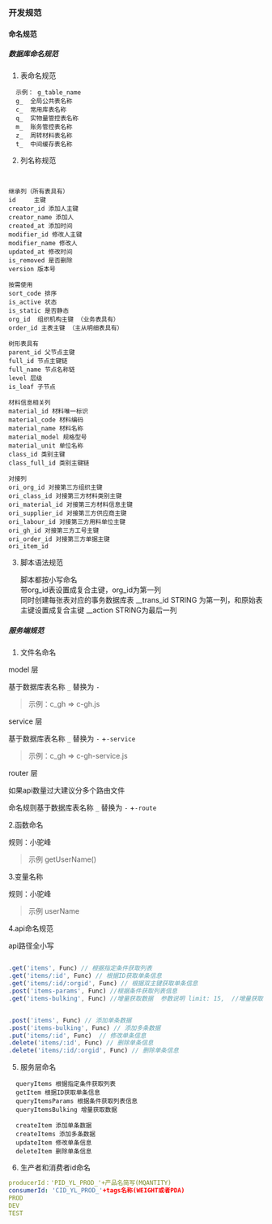 ### 开发规范

#### 命名规范

##### 数据库命名规范

1. 表命名规范

```
  示例： g_table_name  
  g_  全局公共表名称
  c_  常用库表名称
  q_  实物量管控表名称
  m_  账务管控表名称
  z_  周转材料表名称
  t_  中间缓存表名称

  ```
2. 列名称规范

  ```
  
  
  继承列（所有表具有）
  id     主键  
  creator_id 添加人主键
  creator_name 添加人
  created_at 添加时间
  modifier_id 修改人主键
  modifier_name 修改人
  updated_at 修改时间
  is_removed 是否删除
  version 版本号
  
  按需使用
  sort_code 排序
  is_active 状态
  is_static 是否静态
  org_id  组织机构主键 （业务表具有）
  order_id 主表主键 （主从明细表具有）

  树形表具有
  parent_id 父节点主键
  full_id 节点主键链
  full_name 节点名称链
  level 层级
  is_leaf 子节点

  材料信息相关列
  material_id 材料唯一标识
  material_code 材料编码
  material_name 材料名称
  material_model 规格型号
  material_unit 单位名称
  class_id 类别主键
  class_full_id 类别主键链

  对接列
  ori_org_id 对接第三方组织主键
  ori_class_id 对接第三方材料类别主键
  ori_material_id 对接第三方材料信息主键
  ori_supplier_id 对接第三方供应商主键
  ori_labour_id 对接第三方用料单位主键
  ori_gh_id 对接第三方工号主键
  ori_order_id 对接第三方单据主键
  ori_item_id

  ```
3. 脚本语法规范

   脚本都按小写命名   
   带org_id表设置成复合主键，org_id为第一列     
   同时创建每张表对应的事务数据库表 __trans_id STRING 为第一列，和原始表主键设置成复合主键 __action STRING为最后一列       


 ##### 服务端规范

 1. 文件名命名

 model 层
 
 基于数据库表名称 `_` 替换为 `-` 
 
 > 示例：c_gh => c-gh.js
 
 service 层

 基于数据库表名称 `_` 替换为 `-` +`-service` 
 
 > 示例：c_gh => c-gh-service.js

 router 层

  如果api数量过大建议分多个路由文件

  命名规则基于数据库表名称 `_` 替换为 `-` +`-route` 


2.函数命名

  规则：小驼峰   
 > 示例 getUserName()

3.变量名称   

  规则：小驼峰   
 > 示例  userName

4.api命名规范

 api路径全小写

```js

.get('items', Func) // 根据指定条件获取列表
.get('items/:id', Func) // 根据ID获取单条信息
.get('items/:id/:orgid', Func) // 根据双主键获取单条信息
.post('items-params', Func) //根据条件获取列表信息 
.get('items-bulking', Func) //增量获取数据  参数说明 limit: 15,  //增量获取的条目数 缺省时默认值为200 orgId: 123, //组织机构ID  version: 123


.post('items', Func) // 添加单条数据
.post('items-bulking', Func) // 添加多条数据
.put('items/:id', Func)  // 修改单条信息
.delete('items/:id', Func) // 删除单条信息
.delete('items/:id/:orgid', Func) // 删除单条信息

```

5. 服务层命名

```
  queryItems 根据指定条件获取列表
  getItem 根据ID获取单条信息
  queryItemsParams 根据条件获取列表信息
  queryItemsBulking 增量获取数据 
  
  createItem 添加单条数据
  createItems 添加多条数据
  updateItem 修改单条信息
  deleteItem 删除单条信息

```
6. 生产者和消费者id命名   
```yaml
producerId：'PID_YL_PROD_'+产品名简写(MQANTITY)   
consumerId: 'CID_YL_PROD_'+tags名称(WEIGHT或者PDA)
PROD
DEV
TEST
```

